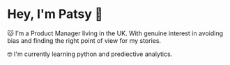 # Hey, I'm Patsy 👋 
  
🐱 I’m a Product Manager living in the UK.  With genuine interest in avoiding bias and finding the right point of view for my stories.  
  
🤓 I'm currently learning python and prediective analytics. 
<!---
pliu898/pliu898 is a ✨ special ✨ repository because its `README.md` (this file) appears on your GitHub profile.
You can click the Preview link to take a look at your changes.
--->
